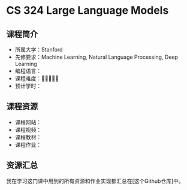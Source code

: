 
# CS 324 Large Language Models
## 课程简介
- 所属大学：Stanford
- 先修要求：Machine Learning, Natural Language Processing, Deep Learning
- 编程语言：
- 课程难度：🌟🌟🌟🌟🌟
- 预计学时：

## 课程资源
- 课程网站：
- 课程视频：
- 课程教材：
- 课程作业：

## 资源汇总
我在学习这门课中用到的所有资源和作业实现都汇总在[这个Github仓库]中。